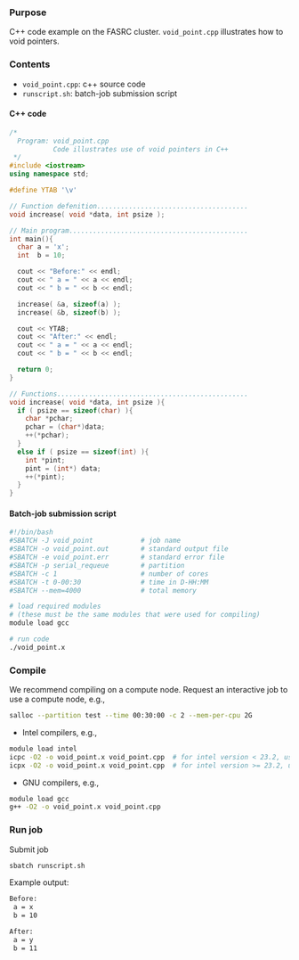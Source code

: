 ###  Purpose

C++ code example on the FASRC cluster. `void_point.cpp` illustrates how to void pointers.

### Contents

* `void_point.cpp`: c++ source code 
* `runscript.sh`: batch-job submission script 

#### C++ code

```cpp
/*
  Program: void_point.cpp
           Code illustrates use of void pointers in C++
 */
#include <iostream>
using namespace std;

#define YTAB '\v'

// Function defenition......................................
void increase( void *data, int psize );

// Main program.............................................
int main(){
  char a = 'x';
  int  b = 10;

  cout << "Before:" << endl;
  cout << " a = " << a << endl;
  cout << " b = " << b << endl;

  increase( &a, sizeof(a) );
  increase( &b, sizeof(b) );

  cout << YTAB;
  cout << "After:" << endl;
  cout << " a = " << a << endl;
  cout << " b = " << b << endl;

  return 0;
}

// Functions................................................
void increase( void *data, int psize ){
  if ( psize == sizeof(char) ){
    char *pchar;
    pchar = (char*)data;
    ++(*pchar);
  }
  else if ( psize == sizeof(int) ){
    int *pint;
    pint = (int*) data;
    ++(*pint);
  }
}
```

#### Batch-job submission script

```bash
#!/bin/bash
#SBATCH -J void_point            # job name
#SBATCH -o void_point.out        # standard output file
#SBATCH -e void_point.err        # standard error file
#SBATCH -p serial_requeue        # partition
#SBATCH -c 1                     # number of cores
#SBATCH -t 0-00:30               # time in D-HH:MM
#SBATCH --mem=4000               # total memory

# load required modules
# (these must be the same modules that were used for compiling)
module load gcc

# run code
./void_point.x
```

### Compile

We recommend compiling on a compute node. Request an interactive job to use a compute node, e.g.,

```bash
salloc --partition test --time 00:30:00 -c 2 --mem-per-cpu 2G
```

* Intel compilers, e.g.,

```bash
module load intel
icpc -O2 -o void_point.x void_point.cpp  # for intel version < 23.2, use `icpc`
icpx -O2 -o void_point.x void_point.cpp  # for intel version >= 23.2, use `icpx`.
```

* GNU compilers, e.g.,

```bash
module load gcc
g++ -O2 -o void_point.x void_point.cpp
```

### Run job

Submit job

```bash
sbatch runscript.sh
```

Example output:

```bash
Before:
 a = x
 b = 10

After:
 a = y
 b = 11
```
